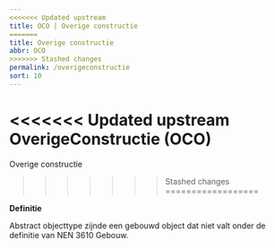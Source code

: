 ```yaml
---
<<<<<<< Updated upstream
title: OCO | Overige constructie
=======
title: Overige constructie
abbr: OCO
>>>>>>> Stashed changes
permalink: /overigeconstructie
sort: 10
---
```


<<<<<<< Updated upstream
OverigeConstructie (OCO)
=======
Overige constructie
>>>>>>> Stashed changes
==================

**Definitie**

Abstract objecttype zijnde een gebouwd object dat niet valt onder de definitie
van NEN 3610 Gebouw.
